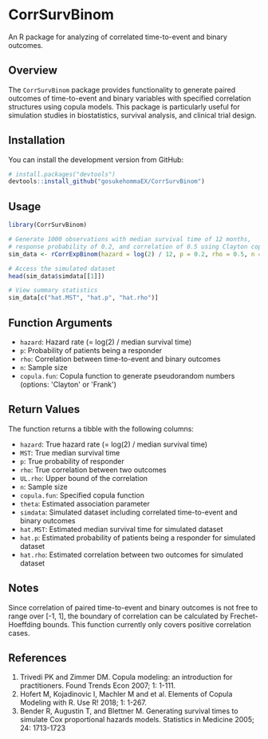 # CorrSurvBinom

An R package for analyzing of correlated time-to-event and binary outcomes.

## Overview

The `CorrSurvBinom` package provides functionality to generate paired outcomes of time-to-event and binary variables with specified correlation structures using copula models. This package is particularly useful for simulation studies in biostatistics, survival analysis, and clinical trial design.

## Installation

You can install the development version from GitHub:

```r
# install.packages("devtools")
devtools::install_github("gosukehommaEX/CorrSurvBinom")
```

## Usage

```r
library(CorrSurvBinom)

# Generate 1000 observations with median survival time of 12 months,
# response probability of 0.2, and correlation of 0.5 using Clayton copula
sim_data <- rCorrExpBinom(hazard = log(2) / 12, p = 0.2, rho = 0.5, n = 1000, copula.fun = 'Clayton')

# Access the simulated dataset
head(sim_data$simdata[[1]])

# View summary statistics
sim_data[c("hat.MST", "hat.p", "hat.rho")]
```

## Function Arguments

- `hazard`: Hazard rate (= log(2) / median survival time)
- `p`: Probability of patients being a responder
- `rho`: Correlation between time-to-event and binary outcomes
- `n`: Sample size
- `copula.fun`: Copula function to generate pseudorandom numbers (options: 'Clayton' or 'Frank')

## Return Values

The function returns a tibble with the following columns:

- `hazard`: True hazard rate (= log(2) / median survival time)
- `MST`: True median survival time
- `p`: True probability of responder
- `rho`: True correlation between two outcomes
- `UL.rho`: Upper bound of the correlation
- `n`: Sample size
- `copula.fun`: Specified copula function
- `theta`: Estimated association parameter
- `simdata`: Simulated dataset including correlated time-to-event and binary outcomes
- `hat.MST`: Estimated median survival time for simulated dataset
- `hat.p`: Estimated probability of patients being a responder for simulated dataset
- `hat.rho`: Estimated correlation between two outcomes for simulated dataset

## Notes

Since correlation of paired time-to-event and binary outcomes is not free to range over [-1, 1], the boundary of correlation can be calculated by Frechet-Hoeffding bounds. This function currently only covers positive correlation cases.

## References

1. Trivedi PK and Zimmer DM. Copula modeling: an introduction for practitioners. Found Trends Econ 2007; 1: 1-111.
2. Hofert M, Kojadinovic I, Machler M and et al. Elements of Copula Modeling with R. Use R! 2018; 1: 1-267.
3. Bender R, Augustin T, and Blettner M. Generating survival times to simulate Cox proportional hazards models. Statistics in Medicine 2005; 24: 1713-1723
